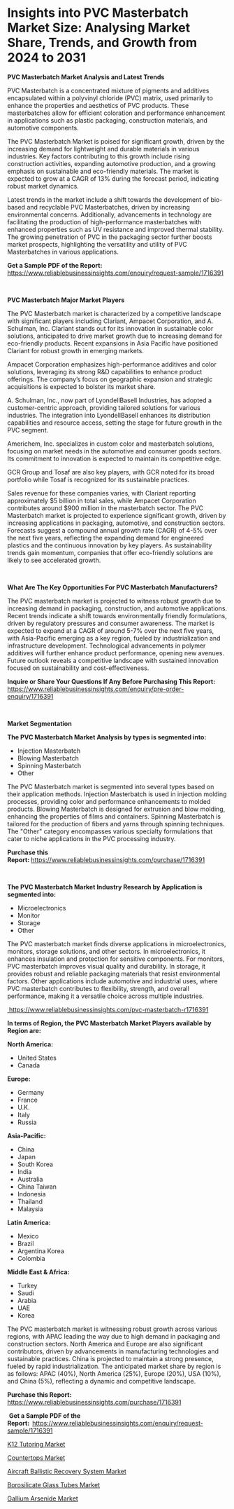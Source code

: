 <p><h1>Insights into PVC Masterbatch Market Size: Analysing Market Share, Trends, and Growth from 2024 to 2031</h1></p><p><strong>PVC Masterbatch Market Analysis and Latest Trends</strong></p>
<p><p>PVC Masterbatch is a concentrated mixture of pigments and additives encapsulated within a polyvinyl chloride (PVC) matrix, used primarily to enhance the properties and aesthetics of PVC products. These masterbatches allow for efficient coloration and performance enhancement in applications such as plastic packaging, construction materials, and automotive components.</p><p>The PVC Masterbatch Market is poised for significant growth, driven by the increasing demand for lightweight and durable materials in various industries. Key factors contributing to this growth include rising construction activities, expanding automotive production, and a growing emphasis on sustainable and eco-friendly materials. The market is expected to grow at a CAGR of 13% during the forecast period, indicating robust market dynamics. </p><p>Latest trends in the market include a shift towards the development of bio-based and recyclable PVC Masterbatches, driven by increasing environmental concerns. Additionally, advancements in technology are facilitating the production of high-performance masterbatches with enhanced properties such as UV resistance and improved thermal stability. The growing penetration of PVC in the packaging sector further boosts market prospects, highlighting the versatility and utility of PVC Masterbatches in various applications.</p></p>
<p><strong>Get a Sample PDF of the Report:&nbsp;</strong> <a href="https://www.reliablebusinessinsights.com/enquiry/request-sample/1716391?utm_campaign=97&utm_medium=2&utm_source=Github&utm_content=ia&utm_term=14112024&utm_id=pvc-masterbatch">https://www.reliablebusinessinsights.com/enquiry/request-sample/1716391</a></p>
<p>&nbsp;</p>
<p><strong>PVC Masterbatch Major Market Players</strong></p>
<p><p>The PVC Masterbatch market is characterized by a competitive landscape with significant players including Clariant, Ampacet Corporation, and A. Schulman, Inc. Clariant stands out for its innovation in sustainable color solutions, anticipated to drive market growth due to increasing demand for eco-friendly products. Recent expansions in Asia Pacific have positioned Clariant for robust growth in emerging markets.</p><p>Ampacet Corporation emphasizes high-performance additives and color solutions, leveraging its strong R&D capabilities to enhance product offerings. The company’s focus on geographic expansion and strategic acquisitions is expected to bolster its market share.</p><p>A. Schulman, Inc., now part of LyondellBasell Industries, has adopted a customer-centric approach, providing tailored solutions for various industries. The integration into LyondellBasell enhances its distribution capabilities and resource access, setting the stage for future growth in the PVC segment.</p><p>Americhem, Inc. specializes in custom color and masterbatch solutions, focusing on market needs in the automotive and consumer goods sectors. Its commitment to innovation is expected to maintain its competitive edge.</p><p>GCR Group and Tosaf are also key players, with GCR noted for its broad portfolio while Tosaf is recognized for its sustainable practices.</p><p>Sales revenue for these companies varies, with Clariant reporting approximately $5 billion in total sales, while Ampacet Corporation contributes around $900 million in the masterbatch sector. The PVC Masterbatch market is projected to experience significant growth, driven by increasing applications in packaging, automotive, and construction sectors. Forecasts suggest a compound annual growth rate (CAGR) of 4-5% over the next five years, reflecting the expanding demand for engineered plastics and the continuous innovation by key players. As sustainability trends gain momentum, companies that offer eco-friendly solutions are likely to see accelerated growth.</p></p>
<p>&nbsp;</p>
<p><strong>What Are The Key Opportunities For PVC Masterbatch Manufacturers?</strong></p>
<p><p>The PVC masterbatch market is projected to witness robust growth due to increasing demand in packaging, construction, and automotive applications. Recent trends indicate a shift towards environmentally friendly formulations, driven by regulatory pressures and consumer awareness. The market is expected to expand at a CAGR of around 5-7% over the next five years, with Asia-Pacific emerging as a key region, fueled by industrialization and infrastructure development. Technological advancements in polymer additives will further enhance product performance, opening new avenues. Future outlook reveals a competitive landscape with sustained innovation focused on sustainability and cost-effectiveness.</p></p>
<p><strong>Inquire or Share Your Questions If Any Before Purchasing This Report:</strong> <a href="https://www.reliablebusinessinsights.com/enquiry/pre-order-enquiry/1716391?utm_campaign=97&utm_medium=2&utm_source=Github&utm_content=ia&utm_term=14112024&utm_id=pvc-masterbatch">https://www.reliablebusinessinsights.com/enquiry/pre-order-enquiry/1716391</a></p>
<p>&nbsp;</p>
<p><strong>Market Segmentation</strong></p>
<p><strong>The PVC Masterbatch Market Analysis by types is segmented into:</strong></p>
<p><ul><li>Injection Masterbatch</li><li>Blowing Masterbatch</li><li>Spinning Masterbatch</li><li>Other</li></ul></p>
<p><p>The PVC Masterbatch market is segmented into several types based on their application methods. Injection Masterbatch is used in injection molding processes, providing color and performance enhancements to molded products. Blowing Masterbatch is designed for extrusion and blow molding, enhancing the properties of films and containers. Spinning Masterbatch is tailored for the production of fibers and yarns through spinning techniques. The "Other" category encompasses various specialty formulations that cater to niche applications in the PVC processing industry.</p></p>
<p><strong>Purchase this Report:&nbsp;</strong><a href="https://www.reliablebusinessinsights.com/purchase/1716391?utm_campaign=97&utm_medium=2&utm_source=Github&utm_content=ia&utm_term=14112024&utm_id=pvc-masterbatch">https://www.reliablebusinessinsights.com/purchase/1716391</a></p>
<p>&nbsp;</p>
<p><strong>The PVC Masterbatch Market Industry Research by Application is segmented into:</strong></p>
<p><ul><li>Microelectronics</li><li>Monitor</li><li>Storage</li><li>Other</li></ul></p>
<p><p>The PVC masterbatch market finds diverse applications in microelectronics, monitors, storage solutions, and other sectors. In microelectronics, it enhances insulation and protection for sensitive components. For monitors, PVC masterbatch improves visual quality and durability. In storage, it provides robust and reliable packaging materials that resist environmental factors. Other applications include automotive and industrial uses, where PVC masterbatch contributes to flexibility, strength, and overall performance, making it a versatile choice across multiple industries.</p></p>
<p><a href="https://www.reliablebusinessinsights.com/pvc-masterbatch-r1716391?utm_campaign=97&utm_medium=2&utm_source=Github&utm_content=ia&utm_term=14112024&utm_id=pvc-masterbatch">&nbsp;https://www.reliablebusinessinsights.com/pvc-masterbatch-r1716391</a></p>
<p><strong>In terms of Region, the PVC Masterbatch Market Players available by Region are:</strong></p>
<p>
    <p> <strong> North America: </strong>
        <ul>
            <li>United States</li>
            <li>Canada</li>
        </ul>
        </p> 
    <p> <strong> Europe: </strong>
        <ul>
            <li>Germany</li>
            <li>France</li>
            <li>U.K.</li>
            <li>Italy</li>
            <li>Russia</li>
        </ul>
        </p> 
    <p> <strong> Asia-Pacific: </strong>
        <ul>
            <li>China</li>
            <li>Japan</li>
            <li>South Korea</li>
            <li>India</li>
            <li>Australia</li>
            <li>China Taiwan</li>
            <li>Indonesia</li>
            <li>Thailand</li>
            <li>Malaysia</li>
        </ul>
        </p> 
    <p> <strong> Latin America: </strong>
        <ul>
            <li>Mexico</li>
            <li>Brazil</li>
            <li>Argentina Korea</li>
            <li>Colombia</li>
        </ul>
        </p> 
    <p> <strong> Middle East & Africa: </strong>
        <ul>
            <li>Turkey</li>
            <li>Saudi</li>
            <li>Arabia</li>
            <li>UAE</li>
            <li>Korea</li>
        </ul>
    </p>
    </p>
<p><p>The PVC masterbatch market is witnessing robust growth across various regions, with APAC leading the way due to high demand in packaging and construction sectors. North America and Europe are also significant contributors, driven by advancements in manufacturing technologies and sustainable practices. China is projected to maintain a strong presence, fueled by rapid industrialization. The anticipated market share by region is as follows: APAC (40%), North America (25%), Europe (20%), USA (10%), and China (5%), reflecting a dynamic and competitive landscape.</p></p>
<p><strong>Purchase this Report: </strong><a href="https://www.reliablebusinessinsights.com/purchase/1716391?utm_campaign=97&utm_medium=2&utm_source=Github&utm_content=ia&utm_term=14112024&utm_id=pvc-masterbatch">https://www.reliablebusinessinsights.com/purchase/1716391</a></p>
<p>&nbsp;<strong>Get a Sample PDF of the Report:&nbsp;&nbsp;</strong><a href="https://www.reliablebusinessinsights.com/enquiry/request-sample/1716391?utm_campaign=97&utm_medium=2&utm_source=Github&utm_content=ia&utm_term=14112024&utm_id=pvc-masterbatch">https://www.reliablebusinessinsights.com/enquiry/request-sample/1716391</a></p>
<p><strong></strong></p>
<p><p><a href="https://issuu.com/reportprime-2/docs/k12-tutoring-market-size-2030.pptx_5d5aa92eafb1a8?utm_campaign=97&utm_medium=2&utm_source=Github&utm_content=ia&utm_term=14112024&utm_id=pvc-masterbatch">K12 Tutoring Market</a></p><p><a href="https://www.linkedin.com/pulse/emerging-technologies-reshaping-countertops-market-impact-assessment-h2hwc?utm_campaign=97&utm_medium=2&utm_source=Github&utm_content=ia&utm_term=14112024&utm_id=pvc-masterbatch">Countertops Market</a></p><p><a href="https://issuu.com/reportprime-2/docs/aircraft-ballistic-recovery-system-_2b5153a472d2b2?utm_campaign=97&utm_medium=2&utm_source=Github&utm_content=ia&utm_term=14112024&utm_id=pvc-masterbatch">Aircraft Ballistic Recovery System Market</a></p><p><a href="https://www.linkedin.com/pulse/in-depth-borosilicate-glass-tubes-market-review-size-share-48cagr-zv4if?utm_campaign=97&utm_medium=2&utm_source=Github&utm_content=ia&utm_term=14112024&utm_id=pvc-masterbatch">Borosilicate Glass Tubes Market</a></p><p><a href="https://www.linkedin.com/pulse/global-gallium-arsenide-market-exploring-share-trends-future-growth-mcerc?utm_campaign=97&utm_medium=2&utm_source=Github&utm_content=ia&utm_term=14112024&utm_id=pvc-masterbatch">Gallium Arsenide Market</a></p></p>